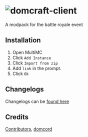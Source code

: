 # ![domcraft-client](https://cdn.discordapp.com/attachments/663483408810246154/664699765061320706/domcraft.png)
A modpack for the battle royale event

## Installation
1. Open MultiMC
2. Click `Add Instance`
3. Click `Import from zip`
4. Add `link` in the prompt.
5. Click `Ok`

## Changelogs
Changelogs can be [found here](https://github.com/dom64/dompack-royale/commits/master)

## Credits
[Contributors](https://github.com/dom64/dompack-royale/graphs/contributors), [domcord](https://discord.gg/EMDEuab)

